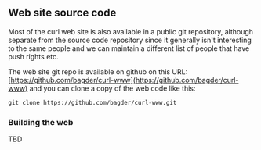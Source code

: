 ## Web site source code

Most of the curl web site is also available in a public git repository,
although separate from the source code repository since it generally isn't
interesting to the same people and we can maintain a different list of people
that have push rights etc.

The web site git repo is available on github on this URL:
[https://github.com/bagder/curl-www](https://github.com/bagder/curl-www) and
you can clone a copy of the web code like this:

    git clone https://github.com/bagder/curl-www.git

### Building the web

TBD
